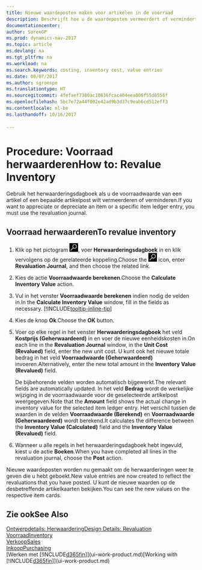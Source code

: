 ```yaml
---
title: Nieuwe waardeposten maken voor artikelen in de voorraad
description: Beschrijft hoe u de waardeposten vermeerdert of vermindert van een of meer artikelen in de voorraad door de huidige, berekende waarde ervan te boeken.
documentationcenter: 
author: SorenGP
ms.prod: dynamics-nav-2017
ms.topic: article
ms.devlang: na
ms.tgt_pltfrm: na
ms.workload: na
ms.search.keywords: costing, inventory cost, value entries
ms.date: 08/07/2017
ms.author: sgroespe
ms.translationtype: HT
ms.sourcegitcommit: 4fefaef7380ac10836fcac404eea006f55d8556f
ms.openlocfilehash: 5bc7e72a44f002e42ad9b3d37c9eab6cd512eff3
ms.contentlocale: nl-be
ms.lasthandoff: 10/16/2017

---
```

# <a name="how-to-revalue-inventory"></a><span data-ttu-id="5ddb0-103">Procedure: Voorraad herwaarderen</span><span class="sxs-lookup"><span data-stu-id="5ddb0-103">How to: Revalue Inventory</span></span>
<span data-ttu-id="5ddb0-104">Gebruik het herwaarderingsdagboek als u de voorraadwaarde van een artikel of een bepaalde artikelpost wilt vermeerderen of verminderen.</span><span class="sxs-lookup"><span data-stu-id="5ddb0-104">If you want to appreciate or depreciate an item or a specific item ledger entry, you must use the revaluation journal.</span></span>

## <a name="to-revalue-inventory"></a><span data-ttu-id="5ddb0-105">Voorraad herwaarderen</span><span class="sxs-lookup"><span data-stu-id="5ddb0-105">To revalue inventory</span></span>
1. <span data-ttu-id="5ddb0-106">Klik op het pictogram ![Zoeken naar pagina of rapport](media/ui-search/search_small.png "pictogram Zoeken naar pagina of rapport"), voer **Herwaarderingsdagboek** in en klik vervolgens op de gerelateerde koppeling.</span><span class="sxs-lookup"><span data-stu-id="5ddb0-106">Choose the ![Search for Page or Report](media/ui-search/search_small.png "Search for Page or Report icon") icon, enter **Revaluation Journal**, and then choose the related link.</span></span>
2. <span data-ttu-id="5ddb0-107">Kies de actie **Voorraadwaarde berekenen**.</span><span class="sxs-lookup"><span data-stu-id="5ddb0-107">Choose the **Calculate Inventory Value** action.</span></span>
3. <span data-ttu-id="5ddb0-108">Vul in het venster **Voorraadwaarde berekenen** indien nodig de velden in.</span><span class="sxs-lookup"><span data-stu-id="5ddb0-108">In the **Calculate Inventory Value** window, fill in the fields as necessary.</span></span> [!INCLUDE[tooltip-inline-tip](includes/tooltip-inline-tip_md.md)]
4. <span data-ttu-id="5ddb0-109">Kies de knop **Ok**.</span><span class="sxs-lookup"><span data-stu-id="5ddb0-109">Choose the **OK** button.</span></span>
5. <span data-ttu-id="5ddb0-110">Voer op elke regel in het venster **Herwaarderingsdagboek** het veld **Kostprijs (Geherwaardeerd)** in en voer de nieuwe eenheidskosten in.</span><span class="sxs-lookup"><span data-stu-id="5ddb0-110">On each line in the **Revaluation Journal** window, in the **Unit Cost (Revalued)** field, enter the new unit cost.</span></span> <span data-ttu-id="5ddb0-111">U kunt ook het nieuwe totale bedrag in het veld **Voorraadwaarde (Geherwaardeerd)** invoeren.</span><span class="sxs-lookup"><span data-stu-id="5ddb0-111">Alternatively, enter the new total amount in the **Inventory Value (Revalued)** field.</span></span>

    <span data-ttu-id="5ddb0-112">De bijbehorende velden worden automatisch bijgewerkt.</span><span class="sxs-lookup"><span data-stu-id="5ddb0-112">The relevant fields are automatically updated.</span></span> <span data-ttu-id="5ddb0-113">In het veld **Bedrag** wordt de werkelijke wijziging in de voorraadwaarde voor de geselecteerde artikelpost weergegeven.</span><span class="sxs-lookup"><span data-stu-id="5ddb0-113">Note that the **Amount** field shows the actual change in inventory value for the selected item ledger entry.</span></span> <span data-ttu-id="5ddb0-114">Het verschil tussen de waarden in de velden **Voorraadwaarde (Berekend)** en **Voorraadwaarde (Geherwaardeerd)** wordt berekend.</span><span class="sxs-lookup"><span data-stu-id="5ddb0-114">It calculates the difference between the **Inventory Value (Calculated)** field and the **Inventory Value (Revalued)** field.</span></span>
6. <span data-ttu-id="5ddb0-115">Wanneer u alle regels in het herwaarderingsdagboek hebt ingevuld, kiest u de actie **Boeken**.</span><span class="sxs-lookup"><span data-stu-id="5ddb0-115">When you have completed all lines in the revaluation journal, choose the **Post** action.</span></span>

<span data-ttu-id="5ddb0-116">Nieuwe waardeposten worden nu gemaakt om de herwaarderingen weer te geven die u hebt geboekt.</span><span class="sxs-lookup"><span data-stu-id="5ddb0-116">New value entries are now created to reflect the revaluations that you have posted.</span></span> <span data-ttu-id="5ddb0-117">U kunt de nieuwe waarden op de desbetreffende artikelkaarten bekijken.</span><span class="sxs-lookup"><span data-stu-id="5ddb0-117">You can see the new values on the respective item cards.</span></span>

## <a name="see-also"></a><span data-ttu-id="5ddb0-118">Zie ook</span><span class="sxs-lookup"><span data-stu-id="5ddb0-118">See Also</span></span>
[<span data-ttu-id="5ddb0-119">Ontwerpdetails: Herwaardering</span><span class="sxs-lookup"><span data-stu-id="5ddb0-119">Design Details: Revaluation</span></span>](design-details-revaluation.md)  
[<span data-ttu-id="5ddb0-120">Voorraad</span><span class="sxs-lookup"><span data-stu-id="5ddb0-120">Inventory</span></span>](inventory-manage-inventory.md)  
[<span data-ttu-id="5ddb0-121">Verkoop</span><span class="sxs-lookup"><span data-stu-id="5ddb0-121">Sales</span></span>](sales-manage-sales.md)  
[<span data-ttu-id="5ddb0-122">Inkoop</span><span class="sxs-lookup"><span data-stu-id="5ddb0-122">Purchasing</span></span>](purchasing-manage-purchasing.md)  
<span data-ttu-id="5ddb0-123">[Werken met [!INCLUDE[d365fin](includes/d365fin_md.md)]](ui-work-product.md)</span><span class="sxs-lookup"><span data-stu-id="5ddb0-123">[Working with [!INCLUDE[d365fin](includes/d365fin_md.md)]](ui-work-product.md)</span></span>

